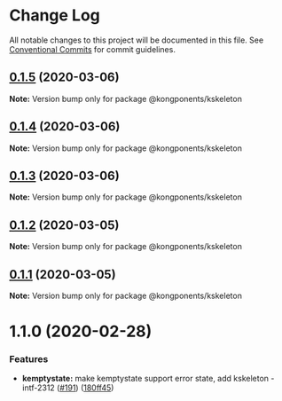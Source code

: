 # Change Log

All notable changes to this project will be documented in this file.
See [Conventional Commits](https://conventionalcommits.org) for commit guidelines.

## [0.1.5](https://github.com/Kong/kongponents/compare/@kongponents/kskeleton@0.1.4...@kongponents/kskeleton@0.1.5) (2020-03-06)

**Note:** Version bump only for package @kongponents/kskeleton





## [0.1.4](https://github.com/Kong/kongponents/compare/@kongponents/kskeleton@0.1.3...@kongponents/kskeleton@0.1.4) (2020-03-06)

**Note:** Version bump only for package @kongponents/kskeleton





## [0.1.3](https://github.com/Kong/kongponents/compare/@kongponents/kskeleton@0.1.2...@kongponents/kskeleton@0.1.3) (2020-03-06)

**Note:** Version bump only for package @kongponents/kskeleton





## [0.1.2](https://github.com/Kong/kongponents/compare/@kongponents/kskeleton@0.1.1...@kongponents/kskeleton@0.1.2) (2020-03-05)

**Note:** Version bump only for package @kongponents/kskeleton





## [0.1.1](https://github.com/Kong/kongponents/compare/@kongponents/kskeleton@1.1.0...@kongponents/kskeleton@0.1.1) (2020-03-05)

**Note:** Version bump only for package @kongponents/kskeleton





# 1.1.0 (2020-02-28)


### Features

* **kemptystate:** make kemptystate support error state, add kskeleton  - intf-2312 ([#191](https://github.com/Kong/kongponents/issues/191)) ([180ff45](https://github.com/Kong/kongponents/commit/180ff45c225589f9736ae2285c81cd0cbd66ce30))
